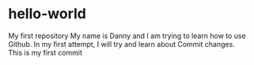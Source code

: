 # hello-world
My first repository
My name is Danny and I am trying to learn how to use Github.
In my first attempt, I will try and learn about Commit changes.  
This is my first commit
